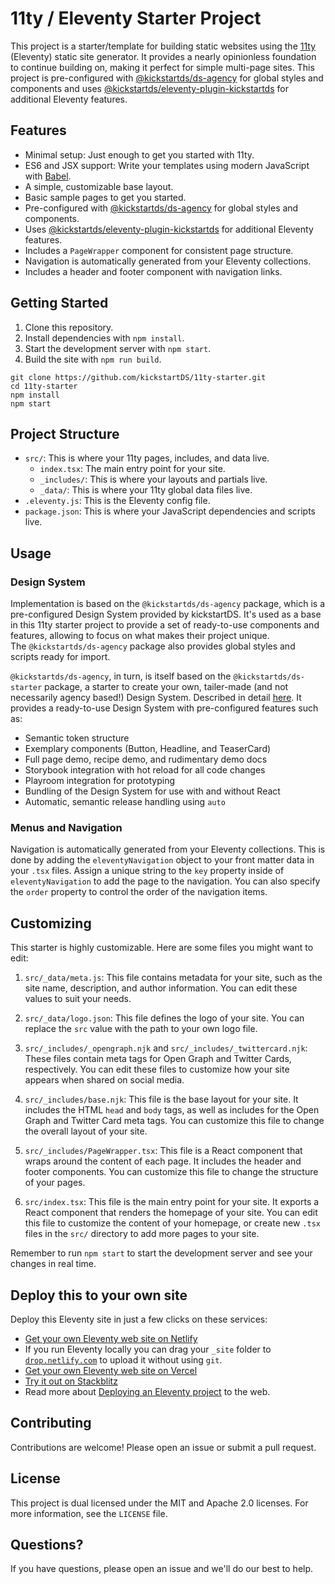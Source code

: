 # 11ty / Eleventy Starter Project

This project is a starter/template for building static websites using the [11ty](https://www.11ty.dev/) (Eleventy) static site generator. It provides a nearly opinionless foundation to continue building on, making it perfect for simple multi-page sites. This project is pre-configured with [@kickstartds/ds-agency](https://github.com/kickstartDS/ds-agency) for global styles and components and uses [@kickstartds/eleventy-plugin-kickstartds](https://github.com/kickstartDS/eleventy-plugin-kickstartds) for additional Eleventy features.

## Features

- Minimal setup: Just enough to get you started with 11ty.
- ES6 and JSX support: Write your templates using modern JavaScript with [Babel](https://babeljs.io/).
- A simple, customizable base layout.
- Basic sample pages to get you started.
- Pre-configured with [@kickstartds/ds-agency](https://github.com/kickstartDS/ds-agency) for global styles and components.
- Uses [@kickstartds/eleventy-plugin-kickstartds](https://github.com/kickstartDS/eleventy-plugin-kickstartds) for additional Eleventy features.
- Includes a `PageWrapper` component for consistent page structure.
- Navigation is automatically generated from your Eleventy collections.
- Includes a header and footer component with navigation links.

## Getting Started

1. Clone this repository.
2. Install dependencies with `npm install`.
3. Start the development server with `npm start`.
4. Build the site with `npm run build`.

```
git clone https://github.com/kickstartDS/11ty-starter.git
cd 11ty-starter
npm install
npm start
```

## Project Structure

- `src/`: This is where your 11ty pages, includes, and data live.
  - `index.tsx`: The main entry point for your site.
  - `_includes/`: This is where your layouts and partials live.
  - `_data/`: This is where your 11ty global data files live.
- `.eleventy.js`: This is the Eleventy config file.
- `package.json`: This is where your JavaScript dependencies and scripts live.

## Usage

### Design System

Implementation is based on the `@kickstartds/ds-agency` package, which is a pre-configured Design System provided by kickstartDS. It's used as a base in this 11ty starter project to provide a set of ready-to-use components and features, allowing to focus on what makes their project unique.  
The `@kickstartds/ds-agency` package also provides global styles and scripts ready for import.

`@kickstartds/ds-agency`, in turn, is itself based on the `@kickstartds/ds-starter` package, a starter to create your own, tailer-made (and not necessarily agency based!) Design System. Described in detail [here](https://github.com/kickstartDS/ds-starter). It provides a ready-to-use Design System with pre-configured features such as:

- Semantic token structure
- Exemplary components (Button, Headline, and TeaserCard)
- Full page demo, recipe demo, and rudimentary demo docs
- Storybook integration with hot reload for all code changes
- Playroom integration for prototyping
- Bundling of the Design System for use with and without React
- Automatic, semantic release handling using `auto`

### Menus and Navigation

Navigation is automatically generated from your Eleventy collections. This is done by adding the `eleventyNavigation` object to your front matter data in your `.tsx` files. Assign a unique string to the `key` property inside of `eleventyNavigation` to add the page to the navigation. You can also specify the `order` property to control the order of the navigation items.

## Customizing

This starter is highly customizable. Here are some files you might want to edit:

1. `src/_data/meta.js`: This file contains metadata for your site, such as the site name, description, and author information. You can edit these values to suit your needs.

2. `src/_data/logo.json`: This file defines the logo of your site. You can replace the `src` value with the path to your own logo file.

3. `src/_includes/_opengraph.njk` and `src/_includes/_twittercard.njk`: These files contain meta tags for Open Graph and Twitter Cards, respectively. You can edit these files to customize how your site appears when shared on social media.

4. `src/_includes/base.njk`: This file is the base layout for your site. It includes the HTML `head` and `body` tags, as well as includes for the Open Graph and Twitter Card meta tags. You can customize this file to change the overall layout of your site.

5. `src/_includes/PageWrapper.tsx`: This file is a React component that wraps around the content of each page. It includes the header and footer components. You can customize this file to change the structure of your pages.

6. `src/index.tsx`: This file is the main entry point for your site. It exports a React component that renders the homepage of your site. You can edit this file to customize the content of your homepage, or create new `.tsx` files in the `src/` directory to add more pages to your site.

Remember to run `npm start` to start the development server and see your changes in real time.

## Deploy this to your own site

Deploy this Eleventy site in just a few clicks on these services:

- [Get your own Eleventy web site on Netlify](https://app.netlify.com/start/deploy?repository=https://github.com/kickstartDS/11ty-starter)
- If you run Eleventy locally you can drag your `_site` folder to [`drop.netlify.com`](https://drop.netlify.com/) to upload it without using `git`.
- [Get your own Eleventy web site on Vercel](https://vercel.com/import/project?template=kickstartDS%2F11ty-starter)
- [Try it out on Stackblitz](https://stackblitz.com/github/kickstartDS/11ty-starter)
- Read more about [Deploying an Eleventy project](https://www.11ty.dev/docs/deployment/) to the web.

## Contributing

Contributions are welcome! Please open an issue or submit a pull request.

## License

This project is dual licensed under the MIT and Apache 2.0 licenses. For more information, see the `LICENSE` file.

## Questions?

If you have questions, please open an issue and we'll do our best to help.
